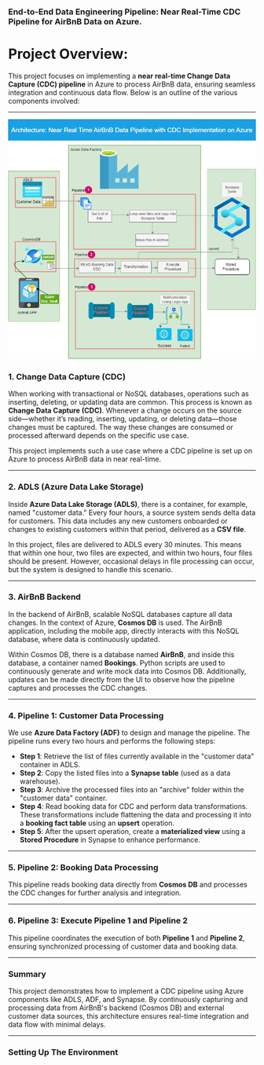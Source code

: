 
### End-to-End Data Engineering Pipeline: Near Real-Time CDC Pipeline for AirBnB Data on Azure.
# Project Overview: 
This project focuses on implementing a **near real-time Change Data Capture (CDC) pipeline** in Azure to process AirBnB data, ensuring seamless integration and continuous data flow. Below is an outline of the various components involved:

---
![airbnbpic!](AirBnBApp3.png)



### 1. **Change Data Capture (CDC)**

When working with transactional or NoSQL databases, operations such as inserting, deleting, or updating data are common. This process is known as **Change Data Capture (CDC)**. Whenever a change occurs on the source side—whether it’s reading, inserting, updating, or deleting data—those changes must be captured. The way these changes are consumed or processed afterward depends on the specific use case.

This project implements such a use case where a CDC pipeline is set up on Azure to process AirBnB data in near real-time.

---

### 2. **ADLS (Azure Data Lake Storage)**

Inside **Azure Data Lake Storage (ADLS)**, there is a container, for example, named "customer data." Every four hours, a source system sends delta data for customers. This data includes any new customers onboarded or changes to existing customers within that period, delivered as a **CSV file**.

In this project, files are delivered to ADLS every 30 minutes. This means that within one hour, two files are expected, and within two hours, four files should be present. However, occasional delays in file processing can occur, but the system is designed to handle this scenario.

---

### 3. **AirBnB Backend**

In the backend of AirBnB, scalable NoSQL databases capture all data changes. In the context of Azure, **Cosmos DB** is used. The AirBnB application, including the mobile app, directly interacts with this NoSQL database, where data is continuously updated.

Within Cosmos DB, there is a database named **AirBnB**, and inside this database, a container named **Bookings**. Python scripts are used to continuously generate and write mock data into Cosmos DB. Additionally, updates can be made directly from the UI to observe how the pipeline captures and processes the CDC changes.

---

### 4. **Pipeline 1: Customer Data Processing**

We use **Azure Data Factory (ADF)** to design and manage the pipeline. The pipeline runs every two hours and performs the following steps:

- **Step 1**: Retrieve the list of files currently available in the "customer data" container in ADLS.
- **Step 2**: Copy the listed files into a **Synapse table** (used as a data warehouse).
- **Step 3**: Archive the processed files into an "archive" folder within the "customer data" container.
- **Step 4**: Read booking data for CDC and perform data transformations. These transformations include flattening the data and processing it into a **booking fact table** using an **upsert** operation.
- **Step 5**: After the upsert operation, create a **materialized view** using a **Stored Procedure** in Synapse to enhance performance.

---

### 5. **Pipeline 2: Booking Data Processing**

This pipeline reads booking data directly from **Cosmos DB** and processes the CDC changes for further analysis and integration.

---

### 6. **Pipeline 3: Execute Pipeline 1 and Pipeline 2**

This pipeline coordinates the execution of both **Pipeline 1** and **Pipeline 2**, ensuring synchronized processing of customer data and booking data.

---

### Summary

This project demonstrates how to implement a CDC pipeline using Azure components like ADLS, ADF, and Synapse. By continuously capturing and processing data from AirBnB's backend (Cosmos DB) and external customer data sources, this architecture ensures real-time integration and data flow with minimal delays.

---
### Setting Up The Environment

